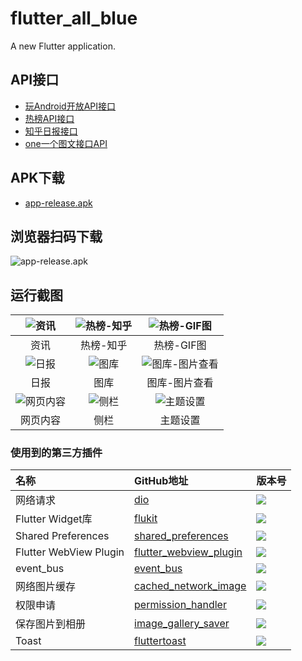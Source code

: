 # flutter_all_blue

A new Flutter application.


## API接口

- [玩Android开放API接口](https://www.wanandroid.com/blog/show/2)
- [热榜API接口](https://github.com/tophubs/TopList)
- [知乎日报接口](https://github.com/izzyleung/ZhihuDailyPurify/wiki/%E7%9F%A5%E4%B9%8E%E6%97%A5%E6%8A%A5-API-%E5%88%86%E6%9E%90)
- [one一个图文接口API](https://github.com/zuijiaoluo/ONE-API/blob/master/picture/pictureDetail.md)

## APK下载
- [app-release.apk](https://github.com/joudev/flutter-all-blue/raw/master/apk/app-release.apk)
## 浏览器扫码下载
![app-release.apk](https://github.com/joudev/flutter-all-blue/blob/master/screenshots/qrcode.png)

## 运行截图

| ![资讯](https://github.com/joudev/flutter-all-blue/blob/master/screenshots/Snipaste_2019-09-16_00-47-19.png) | ![热榜-知乎](https://github.com/joudev/flutter-all-blue/blob/master/screenshots/Snipaste_2019-09-16_00-47-26.png) | ![热榜-GIF图](https://github.com/joudev/flutter-all-blue/blob/master/screenshots/Snipaste_2019-09-16_00-47-57.png) |
| :----------------------------------------------------------: | :----------------------------------------------------------: | :----------------------------------------------------------: |
|                             资讯                             |                          热榜-知乎                           |                          热榜-GIF图                          |
| ![日报](https://github.com/joudev/flutter-all-blue/blob/master/screenshots/Snipaste_2019-09-16_00-48-00.png) | ![图库](https://github.com/joudev/flutter-all-blue/blob/master/screenshots/Snipaste_2019-09-16_00-48-04.png) | ![图库-图片查看](https://github.com/joudev/flutter-all-blue/blob/master/screenshots/Snipaste_2019-09-26_17-09-10.png) |
|                             日报                             |                             图库                             |                        图库-图片查看                         |
| ![网页内容](https://github.com/joudev/flutter-all-blue/blob/master/screenshots/Snipaste_2019-09-16_00-49-45.png) | ![侧栏](https://github.com/joudev/flutter-all-blue/blob/master/screenshots/Snipaste_2019-09-16_00-50-40.png) | ![主题设置](https://github.com/joudev/flutter-all-blue/blob/master/screenshots/Snipaste_2019-09-16_00-50-43.png) |
|                           网页内容                           |                             侧栏                             |                           主题设置                           |



### 使用到的第三方插件


| 名称                   | GitHub地址                                                   | 版本号                                                       |
| :--------------------- | :----------------------------------------------------------- | :----------------------------------------------------------- |
| 网络请求               | [dio](https://pub.dartlang.org/packages/dio)                 | ![](https://img.shields.io/pub/v/dio.svg)                    |
| Flutter Widget库       | [flukit](https://github.com/flutterchina/flukit)             | ![](https://img.shields.io/pub/v/flukit.svg)                 |
| Shared Preferences     | [shared_preferences](https://github.com/flutter/plugins/tree/master/packages/shared_preferences) | ![](https://img.shields.io/pub/v/shared_preferences.svg)     |
| Flutter WebView Plugin | [flutter_webview_plugin](https://github.com/fluttercommunity/flutter_webview_plugin) | ![](https://img.shields.io/pub/v/flutter_webview_plugin.svg) |
| event_bus              | [event_bus](https://github.com/marcojakob/dart-event-bus)    | ![](https://img.shields.io/pub/v/event_bus.svg)              |
| 网络图片缓存           | [cached_network_image](https://github.com/renefloor/flutter_cached_network_image) | ![](https://img.shields.io/pub/v/cached_network_image.svg)   |
| 权限申请               | [permission_handler](https://pub.dev/packages/permission_handler) | ![](https://img.shields.io/pub/v/permission_handler.svg)     |
| 保存图片到相册         | [image_gallery_saver](https://github.com/hui-z/image_gallery_saver) | ![](https://img.shields.io/pub/v/image_gallery_saver.svg)    |
| Toast                  | [fluttertoast](https://pub.dev/packages/fluttertoast)        | ![](https://img.shields.io/pub/v/fluttertoast.svg)           |

